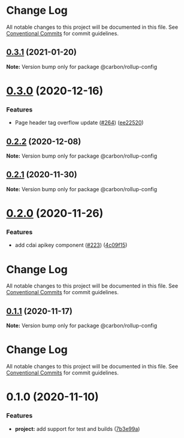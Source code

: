 # Change Log

All notable changes to this project will be documented in this file.
See [Conventional Commits](https://conventionalcommits.org) for commit guidelines.

## [0.3.1](https://github.com/carbon-design-system/ibm-cloud-cognitive/compare/@carbon/rollup-config@0.3.0...@carbon/rollup-config@0.3.1) (2021-01-20)

**Note:** Version bump only for package @carbon/rollup-config





# [0.3.0](https://github.com/carbon-design-system/ibm-cloud-cognitive/compare/@carbon/rollup-config@0.2.2...@carbon/rollup-config@0.3.0) (2020-12-16)


### Features

* Page header tag overflow update ([#264](https://github.com/carbon-design-system/ibm-cloud-cognitive/issues/264)) ([ee22520](https://github.com/carbon-design-system/ibm-cloud-cognitive/commit/ee225206e291fa3bca990cb2ccabfece8930fc88))





## [0.2.2](https://github.com/carbon-design-system/ibm-cloud-cognitive/compare/@carbon/rollup-config@0.2.1...@carbon/rollup-config@0.2.2) (2020-12-08)

**Note:** Version bump only for package @carbon/rollup-config





## [0.2.1](https://github.com/carbon-design-system/ibm-cloud-cognitive/compare/@carbon/rollup-config@0.2.0...@carbon/rollup-config@0.2.1) (2020-11-30)

**Note:** Version bump only for package @carbon/rollup-config





# [0.2.0](https://github.com/carbon-design-system/ibm-cloud-cognitive/tree/master/packages/rollup-config/compare/@carbon/rollup-config@0.1.1...@carbon/rollup-config@0.2.0) (2020-11-26)


### Features

* add cdai apikey component ([#223](https://github.com/carbon-design-system/ibm-cloud-cognitive/tree/master/packages/rollup-config/issues/223)) ([4c09f15](https://github.com/carbon-design-system/ibm-cloud-cognitive/tree/master/packages/rollup-config/commit/4c09f15c3c62c3965d98c91b9695fa7a1cba8f0b))





# Change Log

All notable changes to this project will be documented in this file. See
[Conventional Commits](https://conventionalcommits.org) for commit guidelines.

## [0.1.1](https://github.com/carbon-design-system/ibm-cloud-cognitive/tree/master/packages/rollup-config/compare/@carbon/rollup-config@0.1.0...@carbon/rollup-config@0.1.1) (2020-11-17)

**Note:** Version bump only for package @carbon/rollup-config

# Change Log

All notable changes to this project will be documented in this file. See
[Conventional Commits](https://conventionalcommits.org) for commit guidelines.

# 0.1.0 (2020-11-10)

### Features

- **project:** add support for test and builds
  ([7b3e99a](https://github.com/carbon-design-system/ibm-cloud-cognitive/tree/master/packages/rollup-config/commit/7b3e99ad75246bd03aa542563f8fdadca23a2f95))
